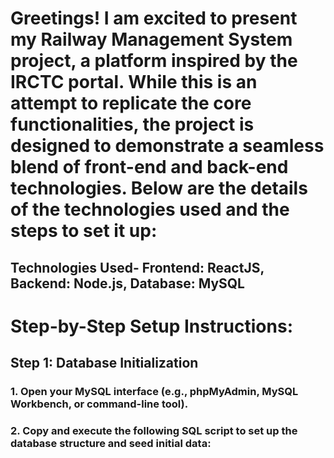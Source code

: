 # Greetings! I am excited to present my Railway Management System project, a platform inspired by the IRCTC portal. While this is an attempt to replicate the core functionalities, the project is designed to demonstrate a seamless blend of front-end and back-end technologies. Below are the details of the technologies used and the steps to set it up:

## Technologies Used- Frontend: ReactJS, Backend: Node.js, Database: MySQL

# Step-by-Step Setup Instructions:
## Step 1: Database Initialization
### 1. Open your MySQL interface (e.g., phpMyAdmin, MySQL Workbench, or command-line tool).
### 2. Copy and execute the following SQL script to set up the database structure and seed initial data:
